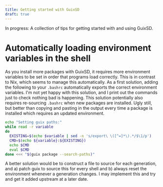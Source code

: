 ```yaml
---
title: Getting started with GuixSD
draft: true
---
```


In progress: A collection of tips for getting started with and using GuixSD.

# Automatically loading environment variables in the shell

As you install more packages with GuixSD, it requires more environment variables to be set in order that programs load correctly. This is in contrast to Nix, which seems to manage this automatically. As a first solution, adding the following to your `.bashrc` automatically exports the correct environment variables. I'm not yet happy with this solution, and I print out the commands just to check nothing bad is happening. This solution potentially also requires re-sourcing `.bashrc` when new packages are installed. Ugly still, but better than copying and pasting in the output every time a package is installed which requires an updated environment.

```bash
echo "Setting guix paths:"
while read -r variable
do
  EXISTING=$(echo $variable | sed -n 's/export\ \([^=]*\).*/$\1/p')
  CMD=$(echo ${variable}:${EXISTING})
  echo $CMD
  eval $CMD
done <<< "$(guix package --search-paths)"
```

A better solution would be to construct a file to source for each generation, and a) patch guix to source this for every shell and b) always reset the environment whenever a generation changes. I may implement this and try and get it added upstream at a later date.
